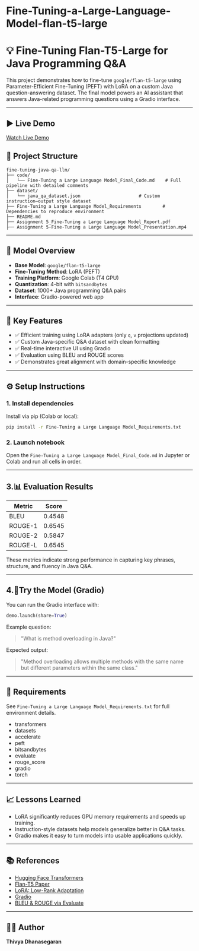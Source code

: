 # Fine-Tuning-a-Large-Language-Model-flan-t5-large

# 💡 Fine-Tuning Flan-T5-Large for Java Programming Q&A

This project demonstrates how to fine-tune `google/flan-t5-large` using Parameter-Efficient Fine-Tuning (PEFT) with LoRA on a custom Java question-answering dataset. The final model powers an AI assistant that answers Java-related programming questions using a Gradio interface.

---

## ▶️ Live Demo

   [Watch Live Demo](https://drive.google.com/file/d/1RBqae3tb65vTit41mbOgZQRVIW1z5I6z/view?usp=drive_link)


## 📂 Project Structure

```
fine-tuning-java-qa-llm/
├── code/
│   └── Fine-Tuning a Large Language Model_Final_Code.md    # Full pipeline with detailed comments
├── dataset/
│   └── java_qa_dataset.json                      # Custom instruction–output style dataset
├── Fine-Tuning a Large Language Model_Requirements        # Dependencies to reproduce environment
├── README.md
├── Assignment 5_Fine-Tuning a Large Language Model_Report.pdf
├── Assignment 5-Fine-Tuning a Large Language Model_Presentation.mp4
```

---

## 🚀 Model Overview

- **Base Model**: `google/flan-t5-large`
- **Fine-Tuning Method**: LoRA (PEFT)
- **Training Platform**: Google Colab (T4 GPU)
- **Quantization**: 4-bit with `bitsandbytes`
- **Dataset**: 1000+ Java programming Q&A pairs
- **Interface**: Gradio-powered web app

---

## 📌 Key Features

- ✅ Efficient training using LoRA adapters (only `q`, `v` projections updated)
- ✅ Custom Java-specific Q&A dataset with clean formatting
- ✅ Real-time interactive UI using Gradio
- ✅ Evaluation using BLEU and ROUGE scores
- ✅ Demonstrates great alignment with domain-specific knowledge

---

## ⚙️ Setup Instructions

### 1. Install dependencies

Install via pip (Colab or local):

```bash
pip install -r Fine-Tuning a Large Language Model_Requirements.txt
```

### 2. Launch notebook

Open the `Fine-Tuning a Large Language Model_Final_Code.md` in Jupyter or Colab and run all cells in order.

---

## 3.📊 Evaluation Results

| Metric  | Score  |
| ------- | ------ |
| BLEU    | 0.4548 |
| ROUGE-1 | 0.6545 |
| ROUGE-2 | 0.5847 |
| ROUGE-L | 0.6545 |

These metrics indicate strong performance in capturing key phrases, structure, and fluency in Java Q&A.

---

## 4.🧪Try the Model (Gradio)

You can run the Gradio interface with:

```python
demo.launch(share=True)
```

Example question:

> "What is method overloading in Java?"

Expected output:

> "Method overloading allows multiple methods with the same name but different parameters within the same class."

---

## 📁 Requirements

See `Fine-Tuning a Large Language Model_Requirements.txt` for full environment details.

- transformers
- datasets
- accelerate
- peft
- bitsandbytes
- evaluate
- rouge_score
- gradio
- torch

---

## 📈 Lessons Learned

- LoRA significantly reduces GPU memory requirements and speeds up training.
- Instruction-style datasets help models generalize better in Q&A tasks.
- Gradio makes it easy to turn models into usable applications quickly.

---

## 📚 References

- [Hugging Face Transformers](https://huggingface.co/docs/transformers)
- [Flan-T5 Paper](https://arxiv.org/abs/2210.11416)
- [LoRA: Low-Rank Adaptation](https://arxiv.org/abs/2106.09685)
- [Gradio](https://gradio.app)
- [BLEU & ROUGE via Evaluate](https://huggingface.co/docs/evaluate)

---

## 👩‍💻 Author

**Thivya Dhanasegaran**
